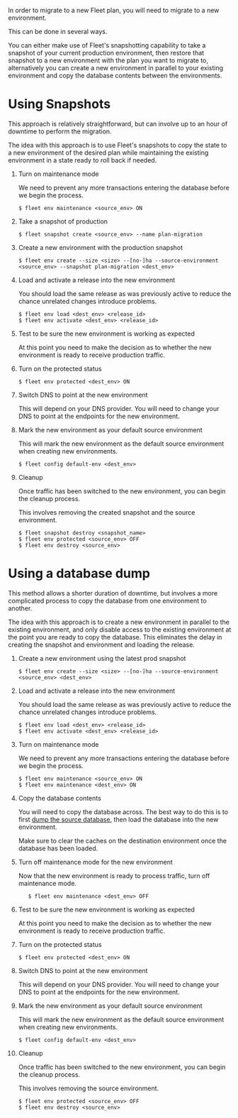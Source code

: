 In order to migrate to a new Fleet plan, you will need to migrate to a new environment.

This can be done in several ways.

You can either make use of Fleet's snapshotting capability to take a snapshot of your current production environment, then restore that snapshot to a new environment with the plan you want to migrate to, alternatively you can create a new environment in parallel to your existing environment and copy the database contents between the environments.

# Using Snapshots

This approach is relatively straightforward, but can involve up to an hour of downtime to perform the migration.

The idea with this approach is to use Fleet's snapshots to copy the state to a new environment of the desired plan
while maintaining the existing environment in a state ready to roll back if needed.

1. Turn on maintenance mode

      We need to prevent any more transactions entering the database before we begin the process.

      ```
      $ fleet env maintenance <source_env> ON
      ```

1. Take a snapshot of production

      ```
      $ fleet snapshot create <source_env> --name plan-migration
      ```

1. Create a new environment with the production snapshot

      ```
      $ fleet env create --size <size> --[no-]ha --source-environment <source_env> --snapshot plan-migration <dest_env>
      ```

1. Load and activate a release into the new environment

      You should load the same release as was previously active to reduce the chance unrelated changes
      introduce problems.

      ```
      $ fleet env load <dest_env> <release_id>
      $ fleet env activate <dest_env> <release_id>
      ```

1. Test to be sure the new environment is working as expected

      At this point you need to make the decision as to whether the new environment is ready to
      receive production traffic.

1. Turn on the protected status

      ```
      $ fleet env protected <dest_env> ON
      ```

1. Switch DNS to point at the new environment

      This will depend on your DNS provider. You will need to change your DNS to point at the endpoints for the new environment.

1. Mark the new environment as your default source environment

      This will mark the new environment as the default source environment when creating new environments.

      ```
      $ fleet config default-env <dest_env>
      ```

1. Cleanup

      Once traffic has been switched to the new environment, you can begin the cleanup process.

      This involves removing the created snapshot and the source environment.

      ```
      $ fleet snapshot destroy <snapshot_name>
      $ fleet env protected <source_env> OFF
      $ fleet env destroy <source_env>
      ```

# Using a database dump

This method allows a shorter duration of downtime, but involves a more complicated process to copy the database from one environment to another.

The idea with this approach is to create a new environment in parallel to the existing environment, and only disable access to the existing environment at the point you are ready to copy the database. This eliminates the delay in creating the snapshot and environment and loading the release.

1. Create a new environment using the latest prod snapshot

      ```
      $ fleet env create --size <size> --[no-]ha --source-environment <source_env> <dest_env>
      ```

1. Load and activate a release into the new environment

      You should load the same release as was previously active to reduce the chance unrelated changes
      introduce problems.

      ```
      $ fleet env load <dest_env> <release_id>
      $ fleet env activate <dest_env> <release_id>
      ```

1. Turn on maintenance mode

      We need to prevent any more transactions entering the database before we begin the process.

      ```
      $ fleet env maintenance <source_env> ON
      $ fleet env maintenance <dest_env> ON
      ```

1. Copy the database contents

      You will need to copy the database across. The best way to do this is to first
      [dump the source database](/how-to/manage-databases/#dumping-a-database), then
      load the database into the new environment.

      Make sure to clear the caches on the destination environment once the database has been loaded.

1. Turn off maintenance mode for the new environment

      Now that the new environment is ready to process traffic, turn off maintenance mode.

      ```
         $ fleet env maintenance <dest_env> OFF
      ```

1. Test to be sure the new environment is working as expected

      At this point you need to make the decision as to whether the new environment is ready to
      receive production traffic.

1. Turn on the protected status

      ```
      $ fleet env protected <dest_env> ON
      ```

1. Switch DNS to point at the new environment

      This will depend on your DNS provider. You will need to change your DNS to point at the endpoints for the new environment.

1. Mark the new environment as your default source environment

      This will mark the new environment as the default source environment when creating new environments.

      ```
      $ fleet config default-env <dest_env>
      ```

1. Cleanup

      Once traffic has been switched to the new environment, you can begin the cleanup process.

      This involves removing the source environment.

      ```
      $ fleet env protected <source_env> OFF
      $ fleet env destroy <source_env>
      ```
